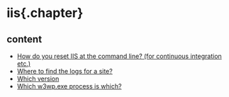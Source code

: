 
# iis{.chapter}

## content

- [How do you reset IIS at the command line? (for continuous integration etc.)](reset_iis.md)
- [Where to find the logs for a site?](where_to_find_the_logs_for_a_site.md)
- [Which version](which_version.md)
- [Which w3wp.exe process is which?](which_w3wp_process_is_which.md)
